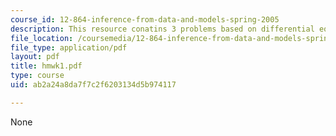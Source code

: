 ```yaml
---
course_id: 12-864-inference-from-data-and-models-spring-2005
description: This resource conatins 3 problems based on differential equations.
file_location: /coursemedia/12-864-inference-from-data-and-models-spring-2005/ab2a24a8da7f7c2f6203134d5b974117_hmwk1.pdf
file_type: application/pdf
layout: pdf
title: hmwk1.pdf
type: course
uid: ab2a24a8da7f7c2f6203134d5b974117

---
```

None